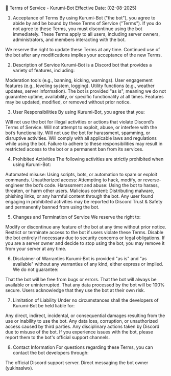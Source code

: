 📜 Terms of Service - Kurumi-Bot
Effective Date: (02-08-2025)

1. Acceptance of Terms
By using Kurumi-Bot ("the bot"), you agree to abide by and be bound by these Terms of Service ("Terms"). If you do not agree to these Terms, you must discontinue using the bot immediately. These Terms apply to all users, including server owners, administrators, and members interacting with the bot.

We reserve the right to update these Terms at any time. Continued use of the bot after any modifications implies your acceptance of the new Terms.

2. Description of Service
Kurumi-Bot is a Discord bot that provides a variety of features, including:

Moderation tools (e.g., banning, kicking, warnings).
User engagement features (e.g., leveling system, logging).
Utility functions (e.g., weather updates, server information).
The bot is provided "as is", meaning we do not guarantee uptime, availability, or specific functionality at all times. Features may be updated, modified, or removed without prior notice.

3. User Responsibilities
By using Kurumi-Bot, you agree that you:

Will not use the bot for illegal activities or actions that violate Discord’s Terms of Service.
Will not attempt to exploit, abuse, or interfere with the bot’s functionality.
Will not use the bot for harassment, spamming, or disruptive activities.
Will comply with all applicable laws and regulations while using the bot.
Failure to adhere to these responsibilities may result in restricted access to the bot or a permanent ban from its services.

4. Prohibited Activities
The following activities are strictly prohibited when using Kurumi-Bot:

Automated misuse: Using scripts, bots, or automation to spam or exploit commands.
Unauthorized access: Attempting to hack, modify, or reverse-engineer the bot’s code.
Harassment and abuse: Using the bot to harass, threaten, or harm other users.
Malicious content: Distributing malware, phishing links, or any harmful content through the bot.
Any user found engaging in prohibited activities may be reported to Discord Trust & Safety and permanently banned from using the bot.

5. Changes and Termination of Service
We reserve the right to:

Modify or discontinue any feature of the bot at any time without prior notice.
Restrict or terminate access to the bot if users violate these Terms.
Disable the bot entirely if necessary due to security concerns or legal obligations.
If you are a server owner and decide to stop using the bot, you may remove it from your server at any time.

6. Disclaimer of Warranties
Kurumi-Bot is provided "as is" and "as available" without any warranties of any kind, either express or implied. We do not guarantee:

That the bot will be free from bugs or errors.
That the bot will always be available or uninterrupted.
That any data processed by the bot will be 100% secure.
Users acknowledge that they use the bot at their own risk.

7. Limitation of Liability
Under no circumstances shall the developers of Kurumi-Bot be held liable for:

Any direct, indirect, incidental, or consequential damages resulting from the use or inability to use the bot.
Any data loss, corruption, or unauthorized access caused by third parties.
Any disciplinary actions taken by Discord due to misuse of the bot.
If you experience issues with the bot, please report them to the bot's official support channels.

8. Contact Information
For questions regarding these Terms, you can contact the bot developers through:

The official Discord support server.
Direct messaging the bot owner (yukinaslwx).
